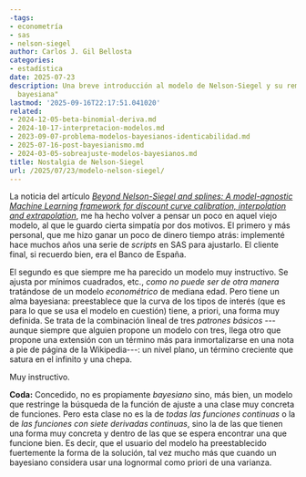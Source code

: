```yaml
---
-tags:
- econometría
- sas
- nelson-siegel
author: Carlos J. Gil Bellosta
categories:
- estadística
date: 2025-07-23
description: Una breve introducción al modelo de Nelson-Siegel y su remota "inspiración
  bayesiana"
lastmod: '2025-09-16T22:17:51.041020'
related:
- 2024-12-05-beta-binomial-deriva.md
- 2024-10-17-interpretacion-modelos.md
- 2023-09-07-problema-modelos-bayesianos-identicabilidad.md
- 2025-07-16-post-bayesianismo.md
- 2024-03-05-sobreajuste-modelos-bayesianos.md
title: Nostalgia de Nelson-Siegel
url: /2025/07/23/modelo-nelson-siegel/
---
```


La noticia del artículo [_Beyond Nelson-Siegel and splines: A model-agnostic Machine Learning framework for discount curve calibration, interpolation and extrapolation_](https://www.researchgate.net/publication/392507059_Beyond_Nelson-Siegel_and_splines_A_model-_agnostic_Machine_Learning_framework_for_discount_curve_calibration_interpolation_and_extrapolation), me ha hecho volver a pensar un poco en aquel viejo modelo, al que le guardo cierta simpatía por dos motivos. El primero y más personal, que me hizo ganar un poco de dinero tiempo atrás: implementé hace muchos años una serie de _scripts_ en SAS para ajustarlo. El cliente final, si recuerdo bien, era el Banco de España.

El segundo es que siempre me ha parecido un modelo muy instructivo. Se ajusta por mínimos cuadrados, etc., _como no puede ser de otra manera_ tratándose de un modelo _econométrico_ de mediana edad. Pero tiene un alma bayesiana: preestablece que la curva de los tipos de interés (que es para lo que se usa el modelo en cuestión) tiene, a priori, una forma muy definida. Se trata de la combinación lineal de tres _patrones básicos_ ---aunque siempre que alguien propone un modelo con tres, llega otro que propone una extensión con un término más para inmortalizarse en una nota a pie de página de la Wikipedia---: un nivel plano, un término creciente que satura en el infinito y una chepa.

Muy instructivo.

**Coda:** Concedido, no es propiamente _bayesiano_ sino, más bien, un modelo que restringe la búsqueda de la función de ajuste a una clase muy concreta de funciones. Pero esta clase no es la de _todas las funciones continuas_ o la de _las funciones con siete derivadas continuas_, sino la de las que tienen una forma muy concreta y dentro de las que se espera encontrar una que funcione bien. Es decir, que el usuario del modelo ha preestablecido fuertemente la forma de la solución, tal vez mucho más que cuando un bayesiano considera usar una lognormal como priori de una varianza.